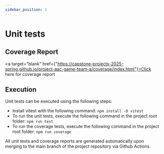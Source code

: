 ```yaml
---
sidebar_position: 1
---
```

# Unit tests

## Coverage Report

<a target="blank" href={"https://capstone-projects-2025-spring.github.io/project-aac-game-team-a/coverage/index.html"}>Click here for coverage report</a>

## Execution

Unit tests can be executed using the following steps:

* Install vitest with the following command: ```npm install -D vitest```
* To run the unit tests, execute the following command in the project root folder: ```npm run test```
* To run the coverage tests, execute the following command in the project root folder: ```npm run coverage```

All unit tests and coverage reports are generated automatically upon merging to the main branch of the project repository via Github Actions.